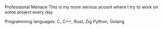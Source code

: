 Professional Menace
This is my more serious acount where I try to work on some project every day.

Programming languages:
C, C++, Rust, Zig
Python, Golang
